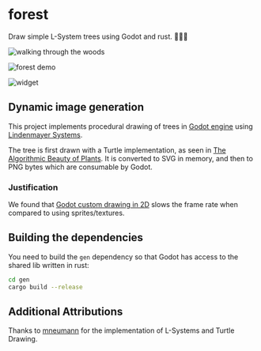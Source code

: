 # forest

Draw simple L-System trees using Godot and rust. 🌳🤖🦀

![walking through the woods](https://user-images.githubusercontent.com/38859656/107287383-e13fe400-6a2f-11eb-8984-948fa41bbf8e.gif)

![forest demo](https://user-images.githubusercontent.com/38859656/106504249-aa4c5a00-6494-11eb-8968-5ec347e91094.png)

![widget](https://user-images.githubusercontent.com/38859656/106644758-8272fa00-6559-11eb-9a32-2f1477299658.png)

## Dynamic image generation

This project implements procedural drawing of trees in [Godot engine](https://godotengine.org/) using [Lindenmayer Systems](http://algorithmicbotany.org/papers/#abop).

The tree is first drawn with a Turtle implementation, as seen in [The Algorithmic Beauty of Plants](http://algorithmicbotany.org/papers/#abop).  It is converted to SVG in memory, and then to PNG bytes which are consumable by Godot.

### Justification

We found that [Godot custom drawing in 2D](https://docs.godotengine.org/en/3.2/tutorials/2d/custom_drawing_in_2d.html) slows the frame rate when compared to using sprites/textures.

## Building the dependencies

You need to build the `gen` dependency so that Godot has access to the shared lib written in rust:

```sh
cd gen
cargo build --release
```

## Additional Attributions

Thanks to [mneumann](https://github.com/mneumann/lindenmayer-system) for the implementation of L-Systems and Turtle Drawing.
